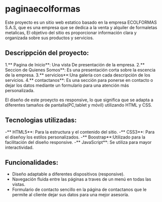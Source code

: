 # paginaecolformas
 
Este proyecto es un sitio web estatico basado en la empresa ECOLFORMAS S.A.S, que es una empresa que se dedica a la venta y alquiler de formaletas metalicas, El objetivo del sitio es proporcionar información clara y organizada sobre sus productos y servicios.

## Descrippción del proyecto:
1.** Pagina de Inicio**: Una vista De presentación de la empresa.
2.** Seccion de Quienes Somos**: Es una presentación corta sobre la escencia de la empresa.
3.** servicios**:Una galería con cada descripción de los servicios.
4.** contactanos**: Es una sección para ponerse en contacto o dejar los datos mediante un formulario para una atención más personalizada.

El diseño de este proeycto es responsive, lo que significa que se adapta a diferentes tamaños de pantalla(PC,tablet y móvil) utilizando HTML y CSS.

## Tecnologias utilizadas:
-** HTML5**: Para la estructura y el contenido del sitio.
-** CSS3**: Para el diseñoy los estilos personalizados.
-** Boostrap**:Utilizado para la facilitación del diseño responsive.
-** JavaScript**: Se utiliza para mayor interactividad.

## Funcionalidades:
- Diseño adaptable a diferentes dispositivos (responsive).
- Navegación fluida entre las páginas a traves de un menú en todas las vistas.
- Formulario de contacto sencillo en la página de contactanos que le permite al cliente dejar sus datos para una mejor asesoría.




